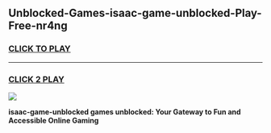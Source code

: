 
## Unblocked-Games-isaac-game-unblocked-Play-Free-nr4ng
<h3>
<a href="https://premium76.site?title=isaac-game-unblocked&ref=19M">CLICK TO PLAY</a></h3>
<hr>

<h3>
<a href="https://premium76.site?title=isaac-game-unblocked&ref=19M">CLICK 2 PLAY</a>
  
</h3>

<a href="https://premium76.site?title=isaac-game-unblocked&ref=19M"><img src="https://clearcache.store/games.png"></a>


**isaac-game-unblocked games unblocked: Your Gateway to Fun and Accessible Online Gaming**
